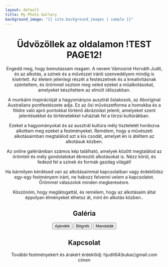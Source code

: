 ```yaml
---
layout: default
title: My Photo Gallery
background_image: "{{ site.background_images | sample }}"
---
```


<div class="center-text">
  <h1>Üdvözöllek az oldalamon !TEST PAGE12! </h1>

  <p>
   Engedd meg, hogy bemutassam magam. A nevem Vámosiné Horváth Judit, és az alkotás, a színek és a művészet iránti szenvedélyem mindig is kísértett. Az életem jelenlegi részét a festészetnek és a kreativitásnak szenteltem, és örömmel osztom meg veled ezeket a műalkotásokat, amelyeket készítettem az elmúlt időszakban.

A munkáim inspirációját a hagyományos ausztrál őslakosok, az Aboriginal Australians pontfestészete adja. Ez az ősi művészetforma a homokba és a földre való apró pontokkal történő ábrázolást jelenti, amelyeket szent jelentésekkel és történetekkel ruháztak fel a törzsi kultúrákban. 

Ezeket a hagyományokat és az ausztrál kultúra mély tiszteletét hordozva alkottam meg ezeket a festményeket. Remélem, hogy a művészeti alkotásaimban megtalálod azt a kis csodát, amelyet én is átéltem az alkotásuk közben.

Az online galériámban számos kép található, amelyek között megtalálod az örömteli és mély gondolatokat ébresztő alkotásokat is. Nézz körül, és fedezd fel a színek és formák gazdag világát!

Ha bármilyen kérdésed van az alkotásaimmal kapcsolatban vagy érdeklődsz egy-egy festményem iránt, ne habozz felvenni velem a kapcsolatot. Örömmel válaszolok minden megkeresésre.

Köszönöm, hogy meglátogattál, és remélem, hogy az alkotásaim által éppolyan élményeket élhetsz át, mint én alkotás közben..
  </p>

<div class="center-text">
  <h2>Galéria</h2>
  <p>
    
  </p>
</div>

  <button id="gallery-button1" onclick="showGallery('ajandek')">Ajándék</button>
  <button id="gallery-button2" onclick="showGallery('bogrek')">Bögrék</button>
  <button id="gallery-button3" onclick="showGallery('mandalak')">Mandalák</button>

  <div id="hidden-gallery" style="display: none;"></div>

  <script src="https://cdnjs.cloudflare.com/ajax/libs/simplelightbox/2.7.0/simple-lightbox.min.js"></script>
  <link rel="stylesheet" href="https://cdnjs.cloudflare.com/ajax/libs/simplelightbox/2.7.0/simple-lightbox.min.css">

  <!-- Add PhotoSwipe CSS -->
  <link rel="stylesheet" href="https://cdnjs.cloudflare.com/ajax/libs/photoswipe/4.1.3/photoswipe.min.css">
  <link rel="stylesheet" href="https://cdnjs.cloudflare.com/ajax/libs/photoswipe/4.1.3/default-skin/default-skin.min.css">

  <!-- Add PhotoSwipe JS -->
  <script src="https://cdnjs.cloudflare.com/ajax/libs/photoswipe/4.1.3/photoswipe.min.js"></script>
  <script src="https://cdnjs.cloudflare.com/ajax/libs/photoswipe/4.1.3/photoswipe-ui-default.min.js"></script>

  <style>
    .center-text {
      text-align: center;
      margin: 0 auto;
      max-width: 800px; /* Set a maximum width for better presentation */
    }

    .gallery-container {
      position: fixed;
      top: 0;
      left: 0;
      right: 0;
      bottom: 0;
      background-color: rgba(0, 0, 0, 0.8);
      display: flex;
      justify-content: center;
      align-items: center;
      z-index: 9999;
    }

    /* Scale the images in the pop-up to 70% of the screen size */
    #hidden-gallery img {
      max-width: 70%;
      max-height: 70vh;
    }
  </style>
<script>
  function showGallery(folder) {
  var button = document.getElementById(`gallery-button${folder}`);
  var hiddenGallery = document.getElementById('hidden-gallery');

  if (hiddenGallery.style.display === 'none') {
    getImagesFromRepo(folder).then(function (imageURLs) {
      var pswpElement = document.querySelectorAll('.pswp')[0];
      var items = [];

      imageURLs.forEach(function (url, index) {
        items.push({
          src: url,
          w: 800,
          h: 600
        });

        var aTag = document.createElement('a');
        aTag.href = url;
        aTag.setAttribute('data-lightbox', `gallery-${folder}`);
        aTag.setAttribute('data-title', 'Photo ' + (index + 1));

        var imgTag = document.createElement('img');
        imgTag.src = url;
        imgTag.alt = 'Photo ' + (index + 1);

        aTag.appendChild(imgTag);
        hiddenGallery.appendChild(aTag);
      });

      var gallery = new PhotoSwipe(pswpElement, PhotoSwipeUI_Default, items, {
        index: 0
      });
      gallery.init();

      hiddenGallery.style.display = 'flex';
      button.innerHTML = 'Bezárás';
    });
  } else {
    hiddenGallery.innerHTML = '';
    hiddenGallery.style.display = 'none';
    button.innerHTML = `Galéria ${folder}`;
  }
}

  function getImagesFromRepo(folder) {
    var username = 'balazsvamosi1';
    var repo = 'balazsvamosi.github.io';
    var path = 'assets/images/' + folder; // Set the correct path here

    return fetch('https://api.github.com/repos/' + username + '/' + repo + '/contents/' + path)
      .then(function (response) {
        return response.json();
      })
      .then(function (data) {
        var imageUrls = data.filter(function (item) {
          return item.name.endsWith('.jpeg') || item.name.endsWith('.jpg');
        }).map(function (item) {
          return item.download_url;
        });

        return imageUrls;
      });
  }
</script>
</div>

<div class="center-text">
  <h2>Kapcsolat</h2>
  <p>
    További festményekért és árakért érdeklődj: hjudit64(kukac)gmail.com címen
  </p>
</div>
